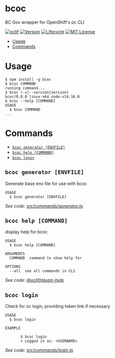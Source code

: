 # bcoc

BC Gov wrapper for OpenShift&#39;s oc CLI

[![oclif](https://img.shields.io/badge/cli-oclif-brightgreen.svg?style=for-the-badge)](https://oclif.io)
[![Version](https://img.shields.io/npm/v/bcoc.svg?style=for-the-badge)](https://npmjs.org/package/bcoc)
[![Lifecycle](https://img.shields.io/badge/Lifecycle-Experimental-339999?style=for-the-badge)](https://img.shields.io/badge/Lifecycle-Experimental-339999)
[![MIT License](https://img.shields.io/github/license/bcgov/wps.svg?style=for-the-badge)](/LICENSE)

<!-- toc -->

- [Usage](#usage)
- [Commands](#commands)
<!-- tocstop -->

# Usage

<!-- usage -->

```sh-session
$ npm install -g bcoc
$ bcoc COMMAND
running command...
$ bcoc (-v|--version|version)
bcoc/0.0.0 linux-x64 node-v14.16.0
$ bcoc --help [COMMAND]
USAGE
  $ bcoc COMMAND
...
```

<!-- usagestop -->

# Commands

<!-- commands -->

- [`bcoc generator [ENVFILE]`](#bcoc-generator-envfile)
- [`bcoc help [COMMAND]`](#bcoc-help-command)
- [`bcoc login`](#bcoc-login)

## `bcoc generator [ENVFILE]`

Generate base env file for use with bcoc

```
USAGE
  $ bcoc generator [ENVFILE]
```

_See code: [src/commands/generator.ts](https://github.com/derekroberts/bcoc/blob/v0.0.0/src/commands/generator.ts)_

## `bcoc help [COMMAND]`

display help for bcoc

```
USAGE
  $ bcoc help [COMMAND]

ARGUMENTS
  COMMAND  command to show help for

OPTIONS
  --all  see all commands in CLI
```

_See code: [@oclif/plugin-help](https://github.com/oclif/plugin-help/blob/v3.2.2/src/commands/help.ts)_

## `bcoc login`

Check for oc login, providing token link if necessary

```
USAGE
  $ bcoc login

EXAMPLE

       $ bcoc login
       > Logged in as: <USERNAME>
```

_See code: [src/commands/login.ts](https://github.com/derekroberts/bcoc/blob/v0.0.0/src/commands/login.ts)_

<!-- commandsstop -->
